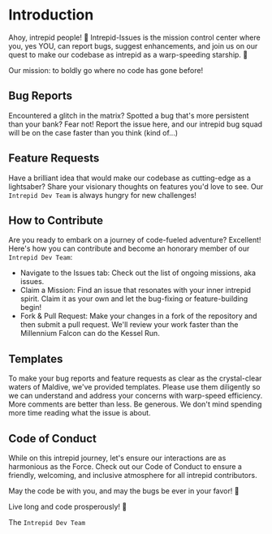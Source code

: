# Introduction

Ahoy, intrepid people! 🌌 Intrepid-Issues is the mission control center where you, yes YOU, can report bugs, suggest enhancements, and join us on our quest to make our codebase as intrepid as a warp-speeding starship. 🚀

Our mission: to boldly go where no code has gone before!

## Bug Reports
Encountered a glitch in the matrix? Spotted a bug that's more persistent than your bank? Fear not! Report the issue here, and our intrepid bug squad will be on the case faster than you think (kind of...)

## Feature Requests

Have a brilliant idea that would make our codebase as cutting-edge as a lightsaber? Share your visionary thoughts on features you'd love to see. Our `Intrepid Dev Team` is always hungry for new challenges!

## How to Contribute

Are you ready to embark on a journey of code-fueled adventure? Excellent! Here's how you can contribute and become an honorary member of our `Intrepid Dev Team`:

  - Navigate to the Issues tab: Check out the list of ongoing missions, aka issues.
  - Claim a Mission: Find an issue that resonates with your inner intrepid spirit. Claim it as your own and let the bug-fixing or feature-building begin!
  - Fork & Pull Request: Make your changes in a fork of the repository and then submit a pull request. We'll review your work faster than the Millennium Falcon can do the Kessel Run.


## Templates

To make your bug reports and feature requests as clear as the crystal-clear waters of Maldive, we've provided templates. Please use them diligently so we can understand and address your concerns with warp-speed efficiency. More comments are better than less. Be generous. We don't mind spending more time reading what the issue is about.

## Code of Conduct

While on this intrepid journey, let's ensure our interactions are as harmonious as the Force. Check out our Code of Conduct to ensure a friendly, welcoming, and inclusive atmosphere for all intrepid contributors.

May the code be with you, and may the bugs be ever in your favor! 🌠

Live long and code prosperously! 🖖

The `Intrepid Dev Team`
